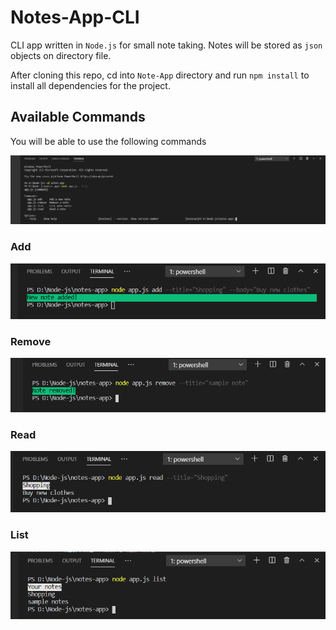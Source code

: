 # Notes-App-CLI


CLI app written in `Node.js` for small note taking. Notes will be stored as `json` objects on directory file.

After cloning this repo, cd into `Note-App` directory and run `npm install` to install all dependencies for the project.

## Available Commands

You will be able to use the following commands

![helpCommand](images/Available-Commands.png)

### Add

![helpCommand](images/Add.png)

### Remove

![helpCommand](images/Remove.png)

### Read

![helpCommand](images/Read.png)

### List

![helpCommand](images/List.png)
